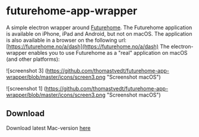 # futurehome-app-wrapper
A simple electron wrapper around [Futurehome](https://futurehome.no/). 
The Futurehome application is available on iPhone, iPad and Android, but not on macOS. 
The application is also available in a browser on the following url: [https://futurehome.no/a/dash](https://futurehome.no/a/dash)
The electron-wrapper enables you to use Futurehome as a "real" application on macOS (and other platforms):

![screenshot 3]
(https://github.com/thomastvedt/futurehome-app-wrapper/blob/master/icons/screen3.png "Screenshot macOS")

![screenshot 1]
(https://github.com/thomastvedt/futurehome-app-wrapper/blob/master/icons/screen3.png "Screenshot macOS")

## Download
Download latest Mac-version [here](https://github.com/thomastvedt/futurehome-app-wrapper/releases/download/v1.0.0/future-home-app-wrapper-1.0.0-mac.zip)
